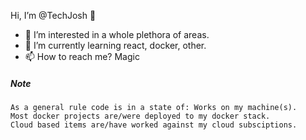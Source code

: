 Hi, I’m @TechJosh 👋
- 👀 I’m interested in a whole plethora of areas.
- 🌱 I’m currently learning react, docker, other.
- 📫 How to reach me? Magic

##### Note
```
As a general rule code is in a state of: Works on my machine(s). 
Most docker projects are/were deployed to my docker stack. 
Cloud based items are/have worked against my cloud subsciptions.
```

<!---
TechJosh/TechJosh is a ✨ special ✨ repository because its `README.md` (this file) appears on your GitHub profile.
You can click the Preview link to take a look at your changes.
--->
